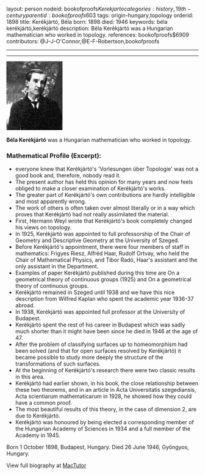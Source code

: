 layout: person
nodeid: bookofproofs$Kerekjarto
categories: history,19th-century
parentid: bookofproofs$603
tags: origin-hungary,topology
orderid: 1898
title: Kerékjártó, Béla
born: 1898
died: 1946
keywords: béla kerékjártó,kerékjártó
description: Béla Kerékjártó was a Hungarian mathematician who worked in topology.
references: bookofproofs$6909
contributors: @J-J-O'Connor,@E-F-Robertson,bookofproofs

---



---

![Kerekjarto.jpg](https://github.com/bookofproofs/bookofproofs.github.io/blob/main/_sources/_assets/images/portraits/Kerekjarto.jpg?raw=true)

**Béla Kerékjártó** was a Hungarian mathematician who worked in topology.

### Mathematical Profile (Excerpt):
* everyone knew that Kerékjártó's 'Vorlesungen über Topologie' was not a good book and, therefore, nobody read it.
* The present author has held this opinion for many years and now feels obliged to make a closer examination of Kerékjártó's works.
* The greater part of Kerékjártó's own contributions are hardly intelligible and most apparently wrong.
* The work of others is often taken over almost literally or in a way which proves that Kerékjártó had not really assimilated the material.
* First, Hermann Weyl wrote that Kerékjártó's book completely changed his views on topology.
* In 1925, Kerékjártó was appointed to full professorship of the Chair of Geometry and Descriptive Geometry at the University of Szeged.
* Before Kerékjártó's appointment, there were four members of staff in mathematics: Frigyes Riesz, Alfréd Haar, Rudolf Ortvay, who held the Chair of Mathematical Physics, and Tibor Radó, Haar's assistant and the only assistant in the Department.
* Examples of paper Kerékjártó published during this time are On a geometrical theory of continuous groups (1925) and On a geometrical theory of continuous groups.
* Kerékjártó remained in Szeged until 1938 and we have this nice description from Wilfred Kaplan who spent the academic year 1936-37 abroad.
* In 1938, Kerékjártó was appointed full professor at the University of Budapest.
* Kerékjártó spent the rest of his career in Budapest which was sadly much shorter than it might have been since he died in 1946 at the age of 47.
* After the problem of classifying surfaces up to homeomorphism had been solved (and that for open surfaces resolved by Kerékjártó) it became possible to study more deeply the structure of the transformations of such surfaces.
* At the beginning of Kerékjártó's research there were two classic results in this area.
* Kerékjártó had earlier shown, in his book, the close relationship between these two theorems, and in an article in Acta Universitatis szegediansis, Acta scientiarum mathematicarum in 1928, he showed how they could have a common proof.
* The most beautiful results of this theory, in the case of dimension 2, are due to Kerékjártó.
* Kerékjártó was honoured by being elected a corresponding member of the Hungarian Academy of Sciences in 1934 and a full member of the Academy in 1945.

Born 1 October 1898, Budapest, Hungary. Died 26 June 1946, Gyöngyos, Hungary.

View full biography at [MacTutor](https://mathshistory.st-andrews.ac.uk/Biographies/Kerekjarto/)
